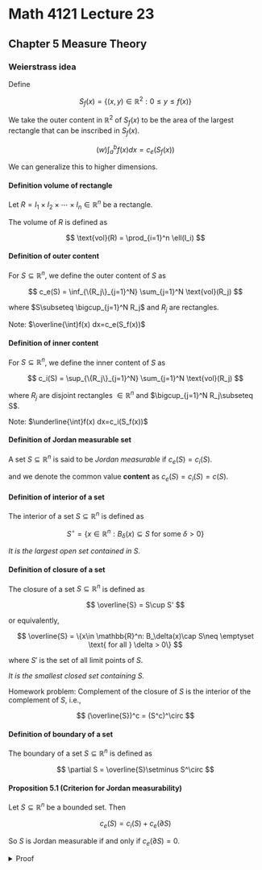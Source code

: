 # Math 4121 Lecture 23

## Chapter 5 Measure Theory

### Weierstrass idea

Define

$$
S_f(x) = \{(x,y)\in \mathbb{R}^2: 0\leq y\leq f(x)\}
$$

We take the outer content in $\mathbb{R}^2$ of $S_f(x)$ to be the area of the largest rectangle that can be inscribed in $S_f(x)$.

$$
(w)\int_a^b f(x) dx = c_e(S_f(x))
$$

We can generalize this to higher dimensions.

#### Definition volume of rectangle

Let $R=I_1\times I_2\times \cdots \times I_n\in \mathbb{R}^n$ be a rectangle.

The volume of $R$ is defined as

$$
\text{vol}(R) = \prod_{i=1}^n \ell(I_i)
$$

#### Definition of outer content

For $S\subseteq \mathbb{R}^n$, we define the outer content of $S$ as

$$
c_e(S) = \inf_{\{R_j\}_{j=1}^N} \sum_{j=1}^N \text{vol}(R_j)
$$

where $S\subseteq \bigcup_{j=1}^N R_j$ and $R_j$ are rectangles.

Note: $\overline{\int}f(x) dx=c_e(S_f(x))$

#### Definition of inner content

For $S\subseteq \mathbb{R}^n$, we define the inner content of $S$ as

$$
c_i(S) = \sup_{\{R_j\}_{j=1}^N} \sum_{j=1}^N \text{vol}(R_j)
$$

where $R_j$ are disjoint rectangles $\in \mathbb{R}^n$ and $\bigcup_{j=1}^N R_j\subseteq S$.

Note: $\underline{\int}f(x) dx=c_i(S_f(x))$

#### Definition of Jordan measurable set

A set $S\subseteq \mathbb{R}^n$ is said to be _Jordan measurable_ if $c_e(S)=c_i(S)$.

and we denote the common value **content** as $c_e(S)=c_i(S)=c(S)$.

#### Definition of interior of a set

The interior of a set $S\subseteq \mathbb{R}^n$ is defined as

$$
S^\circ = \{x\in \mathbb{R}^n: B_\delta(x)\subseteq S \text{ for some } \delta > 0\}
$$

_It is the largest open set contained in $S$._

#### Definition of closure of a set

The closure of a set $S\subseteq \mathbb{R}^n$ is defined as

$$
\overline{S} = S\cup S'
$$

or equivalently,

$$
\overline{S} = \{x\in \mathbb{R}^n: B_\delta(x)\cap S\neq \emptyset \text{ for all } \delta > 0\}
$$

where $S'$ is the set of all limit points of $S$.

_It is the smallest closed set containing $S$._

Homework problem: Complement of the closure of $S$ is the interior of the complement of $S$, i.e.,

$$
(\overline{S})^c = (S^c)^\circ
$$

#### Definition of boundary of a set

The boundary of a set $S\subseteq \mathbb{R}^n$ is defined as

$$
\partial S = \overline{S}\setminus S^\circ
$$

#### Proposition 5.1 (Criterion for Jordan measurability)

Let $S\subseteq \mathbb{R}^n$ be a bounded set. Then

$$
c_e(S) = c_i(S)+c_e(\partial S)
$$

So $S$ is Jordan measurable if and only if $c_e(\partial S)=0$.

<details>
<summary>Proof</summary>

Let $\epsilon > 0$, and $\{R_j\}_{j=1}^N$ be an open cover of $\partial S$. such that $\sum_{j=1}^N \text{vol}(R_j) < c_e(\partial S)+\frac{\epsilon}{2}$.

We slightly enlarge each $R_j$ to $Q_j$ such that $R_j\subseteq Q_j$ and $\text{vol}(Q_j)\leq \text{vol}(R_j)+\frac{\epsilon}{2N}$.

and $dis(R_j,Q_j^c)>\delta > 0$

If we could construct such $\{Q_j\}_{j=N+1}^M$ disjoint and

$$
\bigcup_{j=N+1}^M Q_j\subseteq S\subseteq \bigcup_{j=1}^M Q_j
$$

then we have

$$
c_e(S)\leq \sum_{j=1}^M \text{vol}(\partial S)+\epsilon +c_i(S)
$$

We can do this by constructing a set of square with side length $\eta$. We claim:

If $\eta$ is small enough (depends on $\delta$), then $\mathcal{C}_\eta=\{Q\in K_\eta:Q\subset S\}$, $\mathcal{C}_\eta\cup \left(\bigcup_{j=1}^N Q_j\right)$ is a cover of $S$.

Suppose $\exists x\in S$ but not in $\mathcal{C}_\eta$. Then $x$ is closed to $\partial S$ so in some $Q_j$. (This proof is not rigorous, but you get the idea. Also not clear in book actually.)

</details>
